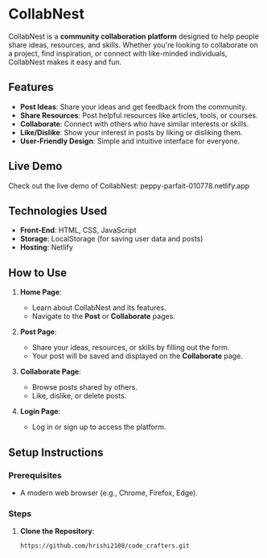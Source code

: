 # CollabNest

CollabNest is a **community collaboration platform** designed to help people share ideas, resources, and skills. Whether you're looking to collaborate on a project, find inspiration, or connect with like-minded individuals, CollabNest makes it easy and fun.

## Features

- **Post Ideas**: Share your ideas and get feedback from the community.
- **Share Resources**: Post helpful resources like articles, tools, or courses.
- **Collaborate**: Connect with others who have similar interests or skills.
- **Like/Dislike**: Show your interest in posts by liking or disliking them.
- **User-Friendly Design**: Simple and intuitive interface for everyone.

## Live Demo

Check out the live demo of CollabNest: peppy-parfait-010778.netlify.app

## Technologies Used

- **Front-End**: HTML, CSS, JavaScript
- **Storage**: LocalStorage (for saving user data and posts)
- **Hosting**: Netlify

## How to Use

1. **Home Page**:
   - Learn about CollabNest and its features.
   - Navigate to the **Post** or **Collaborate** pages.

2. **Post Page**:
   - Share your ideas, resources, or skills by filling out the form.
   - Your post will be saved and displayed on the **Collaborate** page.

3. **Collaborate Page**:
   - Browse posts shared by others.
   - Like, dislike, or delete posts.

4. **Login Page**:
   - Log in or sign up to access the platform.

## Setup Instructions

### Prerequisites

- A modern web browser (e.g., Chrome, Firefox, Edge).

### Steps

1. **Clone the Repository**:
   ```bash
   https://github.com/hrishi2108/code_crafters.git
